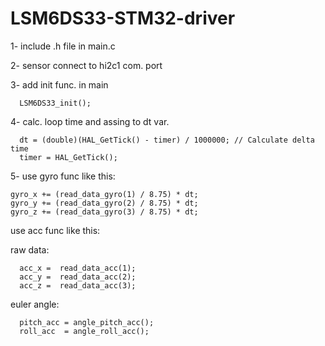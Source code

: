 # LSM6DS33-STM32-driver

1- include .h file in main.c 

2- sensor connect to hi2c1 com. port

3- add init func. in main 

	  LSM6DS33_init();

4- calc. loop time and assing to dt var.

	  dt = (double)(HAL_GetTick() - timer) / 1000000; // Calculate delta time
	  timer = HAL_GetTick();
    
    
5- use gyro func like this: 
    
    gyro_x += (read_data_gyro(1) / 8.75) * dt;
    gyro_y += (read_data_gyro(2) / 8.75) * dt;
    gyro_z += (read_data_gyro(3) / 8.75) * dt;
    
   use acc func like this:
   	
   raw data:
   
  	  acc_x =  read_data_acc(1);
	  acc_y =  read_data_acc(2);
	  acc_z =  read_data_acc(3);
	  
   euler angle:
   
	  pitch_acc = angle_pitch_acc();
	  roll_acc  = angle_roll_acc();

